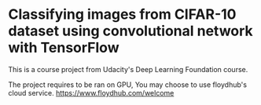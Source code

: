 # Classifying images from CIFAR-10 dataset using convolutional network with TensorFlow

This is a course project from Udacity's Deep Learning Foundation course.

The project requires to be ran on GPU, You may choose to use floydhub's cloud service. https://www.floydhub.com/welcome

